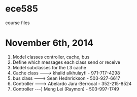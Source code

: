 ece585
======

course files


November 6th, 2014
=================

1. Model classes controller, cache, bus
2. Define which messages each class send or receive
2. Model subclasses for the L3 cache
3. Cache class ---> khalid alkhulayfi - 971-717-4298
4. bus class ---> Sean Hednrickson - 503-927-6617
5. Controller ---> Abelardo Jara-Berrocal - 352-215-8524
6. Controller ---) Meng Lei (Raymon) - 503-997-1749

